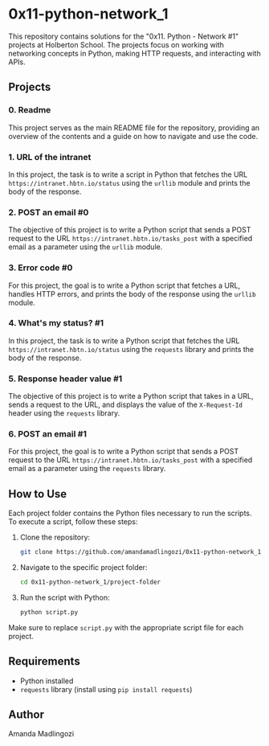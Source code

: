 # 0x11-python-network_1

This repository contains solutions for the "0x11. Python - Network #1" projects at Holberton School. The projects focus on working with networking concepts in Python, making HTTP requests, and interacting with APIs.

## Projects

### 0. Readme

This project serves as the main README file for the repository, providing an overview of the contents and a guide on how to navigate and use the code.

### 1. URL of the intranet

In this project, the task is to write a script in Python that fetches the URL `https://intranet.hbtn.io/status` using the `urllib` module and prints the body of the response.

### 2. POST an email #0

The objective of this project is to write a Python script that sends a POST request to the URL `https://intranet.hbtn.io/tasks_post` with a specified email as a parameter using the `urllib` module.

### 3. Error code #0

For this project, the goal is to write a Python script that fetches a URL, handles HTTP errors, and prints the body of the response using the `urllib` module.

### 4. What's my status? #1

In this project, the task is to write a Python script that fetches the URL `https://intranet.hbtn.io/status` using the `requests` library and prints the body of the response.

### 5. Response header value #1

The objective of this project is to write a Python script that takes in a URL, sends a request to the URL, and displays the value of the `X-Request-Id` header using the `requests` library.

### 6. POST an email #1

For this project, the goal is to write a Python script that sends a POST request to the URL `https://intranet.hbtn.io/tasks_post` with a specified email as a parameter using the `requests` library.

## How to Use

Each project folder contains the Python files necessary to run the scripts. To execute a script, follow these steps:

1. Clone the repository:

    ```bash
    git clone https://github.com/amandamadlingozi/0x11-python-network_1.git
    ```

2. Navigate to the specific project folder:

    ```bash
    cd 0x11-python-network_1/project-folder
    ```

3. Run the script with Python:

    ```bash
    python script.py
    ```

Make sure to replace `script.py` with the appropriate script file for each project.

## Requirements

- Python installed
- `requests` library (install using `pip install requests`)

## Author

Amanda Madlingozi
